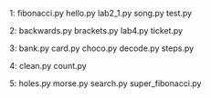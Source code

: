 1:
fibonacci.py
hello.py
lab2_1.py
song.py
test.py

2:
backwards.py
brackets.py
lab4.py
ticket.py

3:
bank.py
card.py
choco.py
decode.py
steps.py

4:
clean.py
count.py

5:
holes.py
morse.py
search.py
super_fibonacci.py
